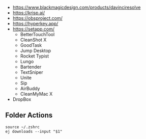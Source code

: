 * https://www.blackmagicdesign.com/products/davinciresolve
* https://krisp.ai/
* https://obsproject.com/
* https://hyperkey.app/
* https://setapp.com/
  * BetterTouchTool
  * CleanShot X
  * GoodTask
  * Jump Desktop
  * Rocket Typist
  * Lungo
  * Bartender
  * TextSniper
  * Unite
  * Sip
  * AirBuddy
  * CleanMyMac X
* DropBox

## Folder Actions

```
source ~/.zshrc
ej downloads --input "$1"
```
